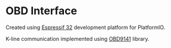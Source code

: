 # OBD Interface

Created using
[Espressif 32](https://docs.platformio.org/en/latest/platforms/espressif32.html)
development platform for PlatformIO.

K-line communication implemented using
[OBD9141](https://github.com/iwanders/OBD9141) library.
